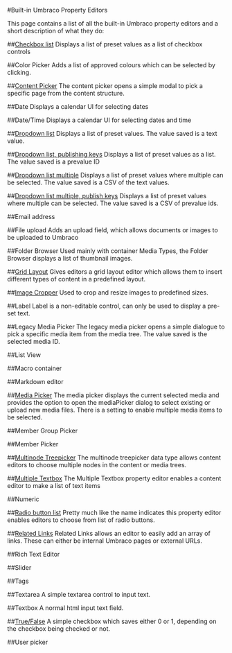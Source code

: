 #Built-in Umbraco Property Editors

This page contains a list of all the built-in Umbraco property editors and a short description of what they do:

##[Checkbox list](Checkbox-List.md)
Displays a list of preset values as a list of checkbox controls

##Color Picker
Adds a list of approved colours which can be selected by clicking.

##[Content Picker](Content-Picker.md)
The content picker opens a simple modal to pick a specific page from the content structure. 

##Date
Displays a calendar UI for selecting dates

##Date/Time
Displays a calendar UI for selecting dates and time

##[Dropdown list](DropDown-List.md)
Displays a list of preset values. The value saved is a text value.

##[Dropdown list, publishing keys](DropDown-List-Publishing-Keys.md)
Displays a list of preset values as a list. The value saved is a prevalue ID

##[Dropdown list multiple](DropDown-List-Multiple.md)
Displays a list of preset values where multiple can be selected. The value saved is a CSV of the text values.

##[Dropdown list multiple, publish keys](DropDown-List-Multiple-Publish-Keys.md)
Displays a list of preset values where multiple can be selected. The value saved is a CSV of prevalue ids.

##Email address

##File upload
Adds an upload field, which allows documents or images to be uploaded to Umbraco

##Folder Browser
Used mainly with container Media Types, the Folder Browser displays a list of thumbnail images.

##[Grid Layout](Grid-Layout.md)
Gives editors a grid layout editor which allows them to insert different types of content in a predefined layout.

##[Image Cropper](Image-Cropper.md)
Used to crop and resize images to predefined sizes. 

##Label
Label is a non-editable control, can only be used to display a pre-set text.

##Legacy Media Picker
The legacy media picker opens a simple dialogue to pick a specific media item from the media tree. The value saved is the selected media ID.

##List View

##Macro container

##Markdown editor

##[Media Picker](Media-Picker.md)
The media picker displays the current selected media and provides the option to open the mediaPicker dialog to select existing or upload new media files. There is a setting to enable multiple media items to be selected.

##Member Group Picker

##Member Picker

##[Multinode Treepicker](Multinode-Treepicker.md)
The multinode treepicker data type allows content editors to choose multiple nodes in the content or media trees.

##[Multiple Textbox](Multiple-Textbox.md)
The Multiple Textbox property editor enables a content editor to make a list of text items

##Numeric

##[Radio button list](RadioButton-List.md)
Pretty much like the name indicates this property editor enables editors to choose from list of radio buttons.

##[Related Links](Related-Links.md)
Related Links allows an editor to easily add an array of links. These can either be internal Umbraco pages or external URLs.

##Rich Text Editor

##Slider

##Tags

##Textarea
A simple textarea control to input text.

##Textbox
A normal html input text field.

##[True/False](True-False.md)
A simple checkbox which saves either 0 or 1, depending on the checkbox being checked or not.

##User picker
